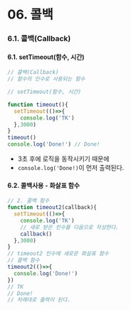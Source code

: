 # 06. 콜백


### 6.1. 콜백(Callback)


#### 6.1. setTimeout(함수, 시간)

```js
// 콜백(Callback)
// 함수의 인수로 사용되는 함수

// setTimeout(함수, 시간)

function timeout(){
  setTimeout(()=>{
    console.log('TK')
  },3000)
}
timeout()
console.log('Done!') // Done!

```
- 3초 후에 로직을 동작시키기 때문에
- `console.log('Done!)`이 먼저 출력된다. 

#### 6.2. 콜백사용 - 화살표 함수

```js
// 2. 콜백 함수
function timeout2(callback){
  setTimeout(()=>{
    console.log('TK')
    // 새로 받은 인수를 다음으로 작성한다.
    callback()
  },3000)
}
// timeout2 인수에 새로운 화살표 함수
// 콜백 함수
timeout2(()=>{
  console.log('Done!')
})
// TK
// Done!
// 차례대로 출력이 된다. 

```